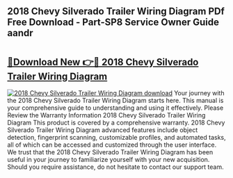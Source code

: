 ## 2018 Chevy Silverado Trailer Wiring Diagram PDf Free Download - Part-SP8 Service Owner Guide aandr

# <h2><a href="http://dfp5c2n.blite.top/?on=2018+Chevy+Silverado+Trailer+Wiring+Diagram">🔗Download New 👉🔴 2018 Chevy Silverado Trailer Wiring Diagram</a></h2>

[![2018 Chevy Silverado Trailer Wiring Diagram download](https://i.imgur.com/lujVjoI.png)](http://dfp5c2n.blite.top/?on=2018+Chevy+Silverado+Trailer+Wiring+Diagram)
Your journey with the 2018 Chevy Silverado Trailer Wiring Diagram starts here. This manual is your comprehensive guide to understanding and using it effectively. Please Review the Warranty Information 2018 Chevy Silverado Trailer Wiring Diagram This product is covered by a comprehensive warranty. 2018 Chevy Silverado Trailer Wiring Diagram advanced features include object detection, fingerprint scanning, customizable profiles, and automated tasks, all of which can be accessed and customized through the user interface. We trust that the 2018 Chevy Silverado Trailer Wiring Diagram has been useful in your journey to familiarize yourself with your new acquisition. Should you require assistance, do not hesitate to contact our support team.
